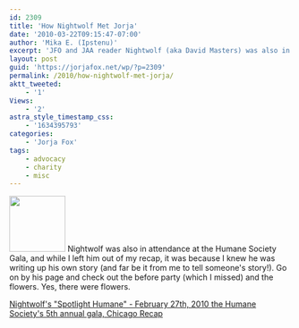 ```yaml
---
id: 2309
title: 'How Nightwolf Met Jorja'
date: '2010-03-22T09:15:47-07:00'
author: 'Mika E. (Ipstenu)'
excerpt: 'JFO and JAA reader Nightwolf (aka David Masters) was also in attendance at the Spotlight Humane Gala, and he too met Jorja.'
layout: post
guid: 'https://jorjafox.net/wp/?p=2309'
permalink: /2010/how-nightwolf-met-jorja/
aktt_tweeted:
    - '1'
Views:
    - '2'
astra_style_timestamp_css:
    - '1634395793'
categories:
    - 'Jorja Fox'
tags:
    - advocacy
    - charity
    - misc
---
```


<a href="//static.jorjafox.net/wordpress/2010/03/david-jorja.jpg"><img src="//static.jorjafox.net/wordpress/2010/03/david-jorja-100x100.jpg" alt="" title="david-jorja" width="100" height="100" class="alignleft size-thumbnail wp-image-2310" /></a> Nightwolf was also in attendance at the Humane Society Gala, and while I left him out of my recap, it was because I knew he was writing up his own story (and far be it from me to tell someone's story!).  Go on by his page and check out the before party (which I missed) and the flowers.  Yes, there were flowers.

<a href="http://home.comcast.net/~david_masters/spothum.htm">Nightwolf's "Spotlight Humane" - February 27th, 2010 the Humane Society's 5th annual gala, Chicago Recap</a>